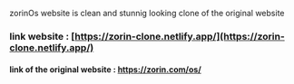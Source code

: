 zorinOs website is clean and stunnig looking  clone of the original website

### link  website : [https://zorin-clone.netlify.app/](https://zorin-clone.netlify.app/)

#### link of the original website : https://zorin.com/os/
